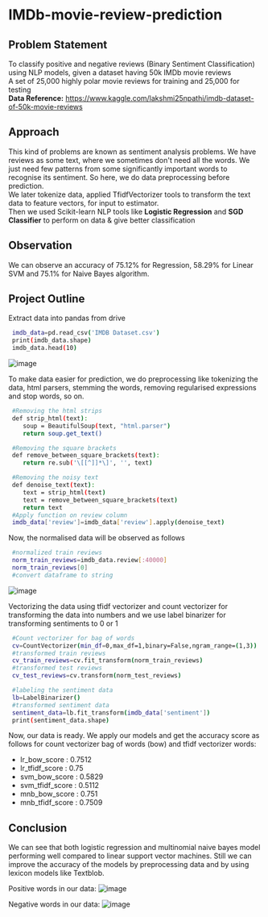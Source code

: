 # IMDb-movie-review-prediction
## Problem Statement
To classify positive and negative reviews (Binary Sentiment Classification) using NLP models, given a dataset having 50k IMDb movie reviews \
A set of 25,000 highly polar movie reviews for training and 25,000 for testing \
**Data Reference:** https://www.kaggle.com/lakshmi25npathi/imdb-dataset-of-50k-movie-reviews 

## Approach
This kind of problems are known as sentiment analysis problems. We have reviews as some text, where we sometimes don't need all the words. We just need few patterns from some significantly important words to recognise its sentiment. So here, we do data preprocessing before prediction. \
We later tokenize data, applied TfidfVectorizer tools to transform the text data to feature vectors, for input to estimator. \
Then we used Scikit-learn NLP tools like **Logistic Regression** and **SGD Classifier** to perform on data & give better classification

## Observation
We can observe an accuracy of 75.12% for Regression, 58.29% for Linear SVM and 75.1% for Naive Bayes algorithm.

## Project Outline
Extract data into pandas from drive

```bash
 imdb_data=pd.read_csv('IMDB Dataset.csv')
 print(imdb_data.shape)
 imdb_data.head(10)
```
![image](https://user-images.githubusercontent.com/65950195/158792151-0be7084e-984c-4a7e-ad27-31ea7c9b862d.png)

To make data easier for prediction, we do preprocessing like tokenizing the data, html parsers, stemming the words, removing regularised expressions and stop words, so on.

```bash
 #Removing the html strips
 def strip_html(text):
    soup = BeautifulSoup(text, "html.parser")
    return soup.get_text()

 #Removing the square brackets
 def remove_between_square_brackets(text):
    return re.sub('\[[^]]*\]', '', text)

 #Removing the noisy text
 def denoise_text(text):
    text = strip_html(text)
    text = remove_between_square_brackets(text)
    return text
 #Apply function on review column
 imdb_data['review']=imdb_data['review'].apply(denoise_text)
```
Now, the normalised data will be observed as follows
```bash
 #normalized train reviews
 norm_train_reviews=imdb_data.review[:40000]
 norm_train_reviews[0]
 #convert dataframe to string
```
![image](https://user-images.githubusercontent.com/65950195/158796379-98a873b1-4895-41bd-af05-53a18b9c2ed2.png)

Vectorizing the data using tfidf vectorizer and count vectorizer for transforming the data into numbers and we use label binarizer for transforming sentiments to 0 or 1
```bash
 #Count vectorizer for bag of words
 cv=CountVectorizer(min_df=0,max_df=1,binary=False,ngram_range=(1,3))
 #transformed train reviews
 cv_train_reviews=cv.fit_transform(norm_train_reviews)
 #transformed test reviews
 cv_test_reviews=cv.transform(norm_test_reviews)
```

```bash
 #labeling the sentiment data
 lb=LabelBinarizer()
 #transformed sentiment data
 sentiment_data=lb.fit_transform(imdb_data['sentiment'])
 print(sentiment_data.shape)
```

Now, our data is ready. We apply our models and get the accuracy score as follows for count vectorizer bag of words (bow) and tfidf vectorizer words:

-  lr_bow_score : 0.7512
-  lr_tfidf_score : 0.75
-  svm_bow_score : 0.5829
-  svm_tfidf_score : 0.5112
-  mnb_bow_score : 0.751
-  mnb_tfidf_score : 0.7509


## Conclusion
We can see that both logistic regression and multinomial naive bayes model performing well compared to linear support vector machines. Still we can improve the accuracy of the models by preprocessing data and by using lexicon models like Textblob.

Positive words in our data:
![image](https://user-images.githubusercontent.com/65950195/158798603-b8351135-c05f-41ce-97ea-ead11ab5b91b.png)

Negative words in our data:
![image](https://user-images.githubusercontent.com/65950195/158798640-83b6910b-fc64-453e-9b90-f558c06091b6.png)
